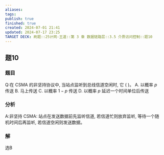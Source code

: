 ```yaml
---
aliases: 
tags: 
publish: true
finished: true
created: 2024-07-01 21:41
updated: 2024-07-17 23:25
TARGET DECK: 刷题::25计网-王道::第 3 章 数据链路层::3.5 介质访问控制::题10
---
```


## 题10
### 题目
Q:在 CSMA 的非坚持协议中, 当站点监听到总线信道空闲时, 它 ( )。
A. 以概率 $p$ 传送
B. 马上传送
C. 以概率 $1 - p$ 传送
D. 以概率 $p$ 延迟一个时间单位后传送
### 分析
A:非坚持 CSMA: 站点在发送数据前先监听信道, 若信道忙则放弃监听, 等待一个随机时间后再监听, 若信道空闲则发送数据。
### 解
选B
<!--ID: 1721236961398-->

